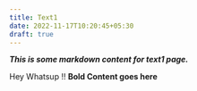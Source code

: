 ```yaml
---
title: Text1
date: 2022-11-17T10:20:45+05:30
draft: true
---
```

***This is some markdown content for text1 page.***

Hey Whatsup !! **Bold Content goes here**

